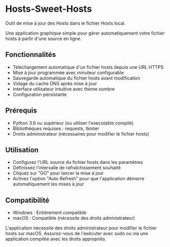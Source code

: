 # Hosts-Sweet-Hosts
Outil de mise à jour des Hosts dans le fichier Hosts local.

Une application graphique simple pour gérer automatiquement votre fichier hosts à partir d'une source en ligne.

## Fonctionnalités
- Téléchargement automatique d'un fichier hosts depuis une URL HTTPS
- Mise à jour programmée avec minuteur configurable
- Sauvegarde automatique du fichier hosts avant modification
- Vidage du cache DNS après mise à jour
- Interface utilisateur intuitive avec thème sombre
- Configuration persistante

## Prérequis
- Python 3.6 ou supérieur (ou utiliser l'executable compilé)
- Bibliothèques requises : requests, tkinter
- Droits administrateur (nécessaires pour modifier le fichier hosts)

## Utilisation
- Configurez l'URL source du fichier hosts dans les paramètres
- Définissez l'intervalle de rafraîchissement souhaité
- Cliquez sur "GO" pour lancer la mise à jour
- Activez l'option "Auto Refresh" pour que l'application démarre automatiquement les mises à jour

## Compatibilité
- Windows : Entièrement compatible
- macOS : Compatible
(nécessite des droits administrateur)

L'application nécessite des droits administrateur pour modifier le fichier hosts sur macOS.
Assurez-vous de l'exécuter avec sudo ou via une application compilée avec les droits appropriés.

